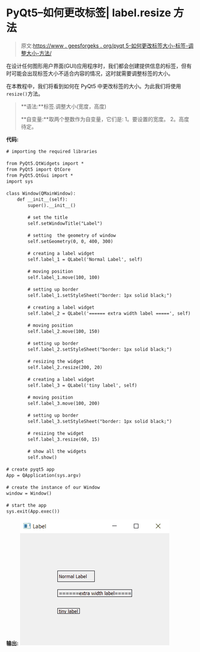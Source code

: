 # PyQt5–如何更改标签| label.resize 方法

> 原文:[https://www . geesforgeks . org/pyqt 5-如何更改标签大小-标签-调整大小-方法/](https://www.geeksforgeeks.org/pyqt5-how-to-change-size-of-the-label-label-resize-method/)

在设计任何图形用户界面(GUI)应用程序时，我们都会创建提供信息的标签，但有时可能会出现标签大小不适合内容的情况，这时就需要调整标签的大小。

在本教程中，我们将看到如何在 PyQt5 中更改标签的大小。为此我们将使用`resize()`方法。

> **语法:**标签.调整大小(宽度，高度)
> 
> **自变量:**取两个整数作为自变量，它们是:
> 1。要设置的宽度。
> 2。高度待定。

**代码:**

```
# importing the required libraries

from PyQt5.QtWidgets import * 
from PyQt5 import QtCore
from PyQt5.QtGui import * 
import sys

class Window(QMainWindow):
    def __init__(self):
        super().__init__()

        # set the title
        self.setWindowTitle("Label")

        # setting  the geometry of window
        self.setGeometry(0, 0, 400, 300)

        # creating a label widget
        self.label_1 = QLabel('Normal Label', self)

        # moving position
        self.label_1.move(100, 100)

        # setting up border
        self.label_1.setStyleSheet("border: 1px solid black;")

        # creating a label widget
        self.label_2 = QLabel('====== extra width label =====', self)

        # moving position
        self.label_2.move(100, 150)

        # setting up border
        self.label_2.setStyleSheet("border: 1px solid black;")

        # resizing the widget
        self.label_2.resize(200, 20)

        # creating a label widget
        self.label_3 = QLabel('tiny label', self)

        # moving position
        self.label_3.move(100, 200)

        # setting up border
        self.label_3.setStyleSheet("border: 1px solid black;")

        # resizing the widget
        self.label_3.resize(60, 15)

        # show all the widgets
        self.show()

# create pyqt5 app
App = QApplication(sys.argv)

# create the instance of our Window
window = Window()

# start the app
sys.exit(App.exec())
```

**输出:**
![pyqt-resize-label-label.resize](img/e07ee33556527636926fc3fd60dabfef.png)